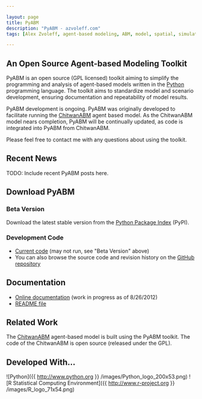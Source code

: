 ```yaml
---

layout: page
title: PyABM
description: "PyABM - azvoleff.com"
tags: [Alex Zvoleff, agent-based modeling, ABM, model, spatial, simulation, R, python, land use, land cover, human, social, survey, statistics]

---
```



## An Open Source Agent-based Modeling Toolkit
PyABM is an open source (GPL licensed) toolkit aiming to simplify the 
programming and analysis of agent-based models written in the
[Python](http://www.python.org) programming language. The toolkit aims to 
standardize model and scenario development, ensuring documentation and
repeatability of model results.

PyABM development is ongoing. PyABM was originally developed to facilitate 
running the [ChitwanABM](/chitwanabm) agent based model. As the ChitwanABM model 
nears completion, PyABM will be continually updated, as code is integrated into 
PyABM from ChitwanABM.

Please feel free to contact me with any questions about using the toolkit.

## Recent News
TODO: Include recent PyABM posts here.

## Download PyABM

### Beta Version
Download the latest stable version from the [Python Package 
Index](http://pypi.python.org/pypi/pyabm) (PyPI).

### Development Code
* [Current code](https://github.com/azvoleff/pyabm/zipball/master)
  (may not run, see "Beta Version" above)
* You can also browse the source code and revision history on the
  [GitHub repository](https://github.com/azvoleff/pyabm)

## Documentation
* [Online documentation](http://azvoleff.com/PyABM_doc) (work in progress as of 
  8/26/2012)
* [README file](https://raw.github.com/azvoleff/pyabm/master/README.rst)

## Related Work
The [ChitwanABM](/chitwanabm) agent-based model is built using the PyABM 
toolkit. The code of the ChitwanABM is open source (released under the GPL).

## Developed With...
![Python]({{ http://www.python.org }} /images/Python_logo_200x53.png)
![R Statistical Computing Environment]({{ http://www.r-project.org }} /images/R_logo_71x54.png)

